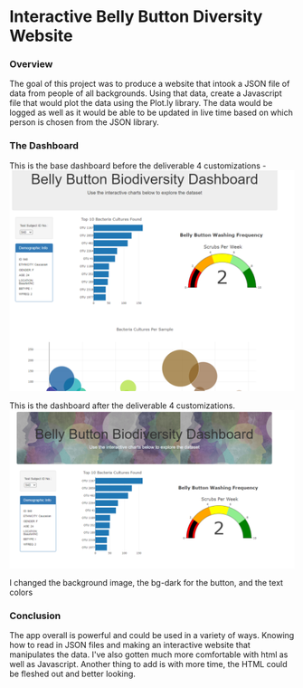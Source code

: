 # Interactive Belly Button Diversity Website

### Overview
The goal of this project was to produce a website that intook a JSON file of data from people of all backgrounds. Using that data, create a Javascript file that would plot the data using the Plot.ly library. The data would be logged as well as it would be able to be updated in live time based on which person is chosen from the JSON library.

### The Dashboard
This is the base dashboard before the deliverable 4 customizations - 
![image](https://github.com/PeijaEn/bellybutton-diversity/blob/main/Module%2012%20Dashboard.png?raw=true)

This is the dashboard after the deliverable 4 customizations.
![image](https://github.com/PeijaEn/bellybutton-diversity/blob/main/mod%2013%20customized.png?raw=true)

I changed the background image, the bg-dark for the button, and the text colors

### Conclusion
The app overall is powerful and could be used in a variety of ways. Knowing how to read in JSON files and making an interactive website that manipulates the data. I've also gotten much more comfortable with html as well as Javascript. Another thing to add is with more time, the HTML could be fleshed out and better looking.
